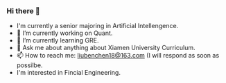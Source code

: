 ### Hi there 👋
- I'm currently a senior majoring in Artificial Intellengence.
- 🔭 I’m currently working on Quant.
- 🌱 I’m currently learning GRE.
- 💬 Ask me about anything about Xiamen University Curriculum. 
- 📫 How to reach me: liubenchen18@163.com (I will respond as soon as possilbe.
- I'm interested in Fincial Engineering.
